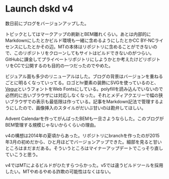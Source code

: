 # Launch dskd v4

数日前にブログをバージョンアップした。

トピックとしてはマークアップの刷新とBEM離れくらい。あとは内部的にMarkdownにしたとかビルド環境も一緒に含めるようにしたとかCC BY-NCライセンスにしたとかその辺。MTの本体はリポジトリに含めることができないので、このリポジトリをクローンしてもサイトはビルドできないのがつらい。GitHubに課金してプライベートリポジトリにしようかとか考えたけどリポジトリをCCで公開するのも目的の一つだったのでやめた。

ビジュアル面も多少のリニューアルはした。ブログの背景はバージョンを重ねるごとに明るくなっていってる。ロゴとhr要素の装飾にSVGを使っているのと、[Vegur](http://dotcolon.net/font/vegur/)というフォントをWeb Fontsにしている。polyfillを読み込んでいないので必然的に古いブラウザには対応しなくなった。それとメディアクエリーで幅の狭いブラウザでの表示も最低限は作っている。記事をMarkdown記法で管理するようにしたので、画像挿入のスタイルがだいぶ甘いのは勘弁してほしい。

Advent Calendarを作ってがんばったBEMも一旦さようならした。このブログがBEM管理する規模じゃないからくらいの理由。

v4の構想は2014年の夏頃からあった。リポジトリにbranchを作ったのが2015年3月の初めだから、ひと月ほどでバージョンアップできた。細部を見ると甘いところはまだまだある。そういうところはマイナーアップデートでこっそり直していこうと思う。

v4ではMTによるビルドがひたすらつらかった。v5では違うビルドツールを採用したい。MTやめるやめる詐欺の可能性はなくはない。
